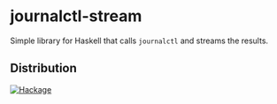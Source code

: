 # journalctl-stream

Simple library for Haskell that calls `journalctl` and streams the results.

## Distribution

[![Hackage](https://img.shields.io/hackage/v/journalctl-stream?style=for-the-badge)](https://hackage.haskell.org/package/journalctl-stream)
